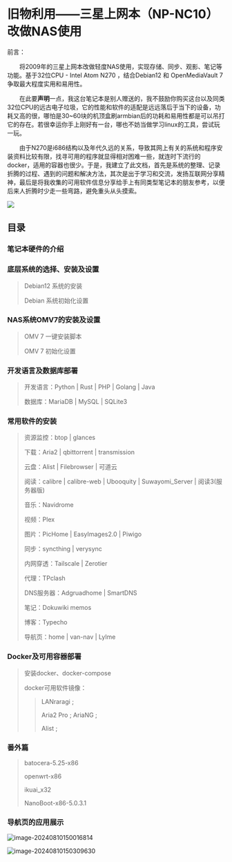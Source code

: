 # 旧物利用——三星上网本（NP-NC10）改做NAS使用
前言：

&emsp;&emsp;将2009年的三星上网本改做轻度NAS使用，实现存储、同步、观影、笔记等功能。基于32位CPU - Intel Atom N270 ，结合Debian12 和 OpenMediaVault 7争取最大程度实用和易用性。

&emsp;&emsp;在此要**声明**一点，我这台笔记本是别人赠送的，我不鼓励你购买这台以及同类32位CPU的远古电子垃圾，它的性能和软件的适配是远远落后于当下的设备，功耗又高的很，哪怕是30~60块的机顶盒刷armbian后的功耗和易用性都是可以吊打它的存在。若很幸运你手上刚好有一台，哪也不妨当做学习linux的工具，尝试玩一玩。

&emsp;&emsp;由于N270是i686结构以及年代久远的关系，导致其网上有关的系统和程序安装资料比较有限，找寻可用的程序就显得相对困难一些，就连时下流行的docker，适用的容器也很少。于是，我建立了此文档，首先是系统的整理、记录折腾的过程、遇到的问题和解决方法，其次是出于学习和交流，发扬互联网分享精神，最后是将我收集的可用软件信息分享给手上有同类型笔记本的朋友参考，以便后来人折腾时少走一些弯路，避免重头从头摸索。

![](https://cdn.jsdelivr.net/gh/GKK2024/Convert-an-NC10-into-a-NAS@main/Images/202408100012009.jpg)
## 目录
### 笔记本硬件的介绍
### 底层系统的选择、安装及设置
> Debian12 系统的安装
>
> Debian 系统初始化设置

### NAS系统OMV7的安装及设置
> OMV 7 一键安装脚本
>
> OMV 7 初始化设置

### 开发语言及数据库部署
  > 开发语言：Python | Rust | PHP | Golang | Java
  >   
  > 数据库：MariaDB | MySQL | SQLite3
  >
### 常用软件的安装
  >
  > 资源监控：btop | glances
  > 
  > 下载：Aria2 | qbittorrent | transmission
  > 
  > 云盘：Alist | Filebrowser | 可道云
  > 
  > 阅读：calibre | calibre-web | Ubooquity | Suwayomi_Server | 阅读3(服务器版)
  > 
  > 音乐：Navidrome
  > 
  > 视频：Plex
  > 
  > 图片：PicHome | EasyImages2.0 | Piwigo
  > 
  > 同步：syncthing | verysync
  > 
  > 内网穿透：Tailscale | Zerotier
  > 
  > 代理：TPclash
  > 
  > DNS服务器：Adgruadhome | SmartDNS
  > 
  > 笔记：Dokuwiki memos
  > 
  > 博客：Typecho
  > 
  > 导航页：home | van-nav | Lylme
  >
### Docker及可用容器部署
> 安装docker、docker-compose
>
> docker可用软件镜像：
>
> > LANraragi ;
> >
> > Aria2 Pro ; AriaNG ;
> >
> > Alist ;

### 番外篇

> batocera-5.25-x86
>
> openwrt-x86
>
> ikuai_x32
>
> NanoBoot-x86-5.0.3.1



### 导航页的应用展示

![image-20240810150016814](https://cdn.jsdelivr.net/gh/GKK2024/Convert-an-NC10-into-a-NAS@main/Images/202408101500010.png)

![image-20240810150309630](https://cdn.jsdelivr.net/gh/GKK2024/Convert-an-NC10-into-a-NAS@main/Images/202408101503848.png)

